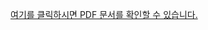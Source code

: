 [여기를 클릭하시면 PDF 문서를 확인할 수 있습니다.](https://github.com/oncliff-climing/k8s_toy.git/master/Eucalyptus_K8S_Toy)
